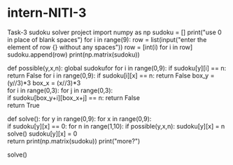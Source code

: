 # intern-NITI-3
Task-3 sudoku solver project
import numpy as np
sudoku = []
print("use 0 in place of blank spaces")
for i in range(9):
    row = list(input("enter the element of row {} without any spaces"))
    row = [int(i) for i in row]
    sudoku.append(row)
print(np.matrix(sudoku))    

def possible(y,x,n):
    global sudokufor 
    for i in range(0,9):
        if sudoku[y][i] == n:
            return False
    for i in range(0,9):
        if sudoku[i][x] == n:
            return False
    box_y = (y//3)*3 
    box_x = (x//3)*3   
    for i in range(0,3):
          for j in range(0,3):  
              if sudoku[box_y+i][box_x+j] == n:
                  return False  
    return True

def solve():
      for y in range(0,9):
          for x in range(0,9):  
              if sudoku[y][x] == 0:
                  for n in range(1,10):
                      if possible(y,x,n):
                          sudoku[y][x]  = n
                          solve()
                          sudoku[y][x] = 0  
                  return 
      print(np.matrix(sudoku))
      print("more?")
       
solve()
